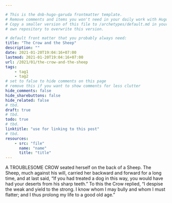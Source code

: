 ```yaml
---

# This is the dnb-hugo-garuda frontmatter template. 
# Remove comments and items you won't need in your daily work with Hugo.
# Copy a smaller version of this file to /archetypes/default.md in your
# own repository to overwrite this version.

# default front matter that you probably always need:
title: "The Crow and the Sheep"
description: ""
date: 2021-01-20T19:04:16+07:00
lastmod: 2021-01-20T19:04:16+07:00
url: /2021/01/the-crow-and-the-sheep
tags:
    - tag1
    - tag2
# set to false to hide comments on this page
# remove this if you want to show comments for less clutter
hide_comments: false
hide_sharebuttons: false
hide_related: false
# tbd.
draft: true
# tbd.
todo: true
# tbd.
linktitle: "use for linking to this post"
# tbd.
resources:
    - src: "file"
      name: "name"
      title: "title"
---
```

A TROUBLESOME CROW seated herself on the back of a Sheep. The Sheep, much against his will, carried her backward and forward for a long time, and at last said, “If you had treated a dog in this way, you would have had your deserts from his sharp teeth.” To this the Crow replied, “I despise the weak and yield to the strong. I know whom I may bully and whom I must flatter; and I thus prolong my life to a good old age.”


